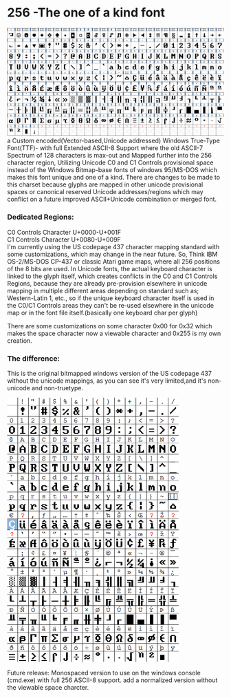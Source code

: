 # 256 -The one of a kind font
![GitHub Logo](https://github.com/dernyn/256/blob/master/256.png)
a Custom encoded(Vector-based,Unicode addressed) Windows True-Type Font(TTF)- with full Extended ASCII-8 Support where the old ASCII-7 Spectrum of 128 characters is max-out and Mapped further into the 256 character region, Utilizing Unicode C0 and C1 Controls provisional space instead of the Windows Bitmap-base fonts of windows 95/MS-DOS which makes this font unique and one of a kind. There are changes to be made to this charset because glyphs are mapped in other unicode provisional spaces or canonical reserved Unicode addresses/regions which may conflict on a future improved ASCII+Unicode combination or merged font. 

<H3><b>Dedicated Regions:</b></H3>
C0 Controls Character U+0000-U+001F
<br>
C1 Controls Character U+0080-U+009F
</br>
I'm currently using the US codepage 437 character mapping standard with some customizations, which may change in the near future.
So, Think IBM OS-2/MS-DOS CP-437 or classic Atari game maps, where all 256 positions of the 8 bits are used.
In Unicode fonts, the actual keyboard character is linked to the glyph itself, which creates conflicts in the C0 and C1 Controls Regions, because they are already pre-provision elsewhere in unicode mapping in multiple different areas depending on standard such as; Western-Latin 1, etc., so if the unique keyboard character itself is used in the C0/C1 Controls areas they can't be re-used elsewhere in the unicode map or in the font file itself.(basically one keyboard char per glyph)

There are some customizations on some character 0x00 for 0x32 which makes the space character now a viewable character and 0x255 is my own creation.


<H3><b>The difference:</b></H3>
This is the original bitmapped windows version of the US codepage 437 without the unicode mappings, as you can see it's very limited,and it's non-unicode and non-truetype.

![GitHub cp437](https://github.com/dernyn/256/blob/master/cp437.png)


Future release:
Monospaced version to use on the windows console (cmd.exe) with full 256 ASCII-8 support.
add a normalized version without the viewable space charcter.
